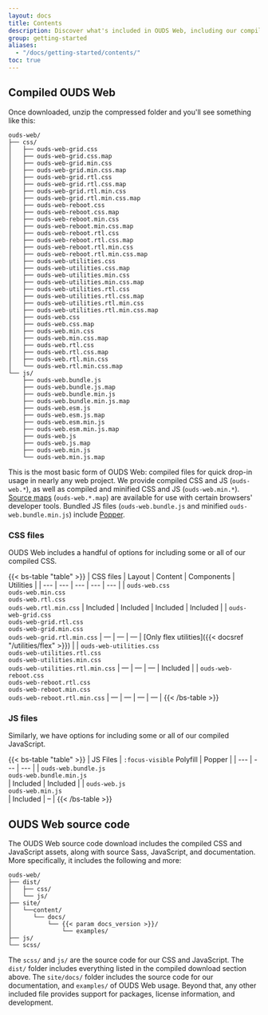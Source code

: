 ```yaml
---
layout: docs
title: Contents
description: Discover what's included in OUDS Web, including our compiled and source code flavors.
group: getting-started
aliases:
  - "/docs/getting-started/contents/"
toc: true
---
```


## Compiled OUDS Web

Once downloaded, unzip the compressed folder and you'll see something like this:

<!-- NOTE: This info is intentionally duplicated in the README. Copy any changes made here over to the README too, but be sure to keep in mind to add the `dist` folder. -->

```text
ouds-web/
├── css/
│   ├── ouds-web-grid.css
│   ├── ouds-web-grid.css.map
│   ├── ouds-web-grid.min.css
│   ├── ouds-web-grid.min.css.map
│   ├── ouds-web-grid.rtl.css
│   ├── ouds-web-grid.rtl.css.map
│   ├── ouds-web-grid.rtl.min.css
│   ├── ouds-web-grid.rtl.min.css.map
│   ├── ouds-web-reboot.css
│   ├── ouds-web-reboot.css.map
│   ├── ouds-web-reboot.min.css
│   ├── ouds-web-reboot.min.css.map
│   ├── ouds-web-reboot.rtl.css
│   ├── ouds-web-reboot.rtl.css.map
│   ├── ouds-web-reboot.rtl.min.css
│   ├── ouds-web-reboot.rtl.min.css.map
│   ├── ouds-web-utilities.css
│   ├── ouds-web-utilities.css.map
│   ├── ouds-web-utilities.min.css
│   ├── ouds-web-utilities.min.css.map
│   ├── ouds-web-utilities.rtl.css
│   ├── ouds-web-utilities.rtl.css.map
│   ├── ouds-web-utilities.rtl.min.css
│   ├── ouds-web-utilities.rtl.min.css.map
│   ├── ouds-web.css
│   ├── ouds-web.css.map
│   ├── ouds-web.min.css
│   ├── ouds-web.min.css.map
│   ├── ouds-web.rtl.css
│   ├── ouds-web.rtl.css.map
│   ├── ouds-web.rtl.min.css
│   └── ouds-web.rtl.min.css.map
└── js/
    ├── ouds-web.bundle.js
    ├── ouds-web.bundle.js.map
    ├── ouds-web.bundle.min.js
    ├── ouds-web.bundle.min.js.map
    ├── ouds-web.esm.js
    ├── ouds-web.esm.js.map
    ├── ouds-web.esm.min.js
    ├── ouds-web.esm.min.js.map
    ├── ouds-web.js
    ├── ouds-web.js.map
    ├── ouds-web.min.js
    └── ouds-web.min.js.map
```

This is the most basic form of OUDS Web: compiled files for quick drop-in usage in nearly any web project. We provide compiled CSS and JS (`ouds-web.*`), as well as compiled and minified CSS and JS (`ouds-web.min.*`). [Source maps](https://web.dev/articles/source-maps) (`ouds-web.*.map`) are available for use with certain browsers' developer tools. Bundled JS files (`ouds-web.bundle.js` and minified `ouds-web.bundle.min.js`) include [Popper](https://popper.js.org/docs/v2/).

### CSS files

OUDS Web includes a handful of options for including some or all of our compiled CSS.

{{< bs-table "table" >}}
| CSS files | Layout | Content | Components | Utilities |
| --- | --- | --- | --- | --- |
| `ouds-web.css`<br> `ouds-web.min.css`<br> `ouds-web.rtl.css`<br> `ouds-web.rtl.min.css` | Included | Included | Included | Included |
| `ouds-web-grid.css`<br> `ouds-web-grid.rtl.css`<br> `ouds-web-grid.min.css`<br> `ouds-web-grid.rtl.min.css` | <!--[Only grid system]({{< docsref "/layout/grid" >}})-->— | — | — | [Only flex utilities]({{< docsref "/utilities/flex" >}}) |
| `ouds-web-utilities.css`<br> `ouds-web-utilities.rtl.css`<br> `ouds-web-utilities.min.css`<br> `ouds-web-utilities.rtl.min.css` | — | — | — | Included |
| `ouds-web-reboot.css`<br> `ouds-web-reboot.rtl.css`<br> `ouds-web-reboot.min.css`<br> `ouds-web-reboot.rtl.min.css` | — | <!--[Only Reboot]({{< docsref "/content/reboot" >}})-->— | — | — |
{{< /bs-table >}}

### JS files

Similarly, we have options for including some or all of our compiled JavaScript.

{{< bs-table "table" >}}
| JS Files | `:focus-visible` Polyfill | Popper |
| --- | --- | --- |
| `ouds-web.bundle.js`<br> `ouds-web.bundle.min.js`<br> | Included | Included |
| `ouds-web.js`<br> `ouds-web.min.js`<br> | Included | – |
{{< /bs-table >}}

## OUDS Web source code

The OUDS Web source code download includes the compiled CSS and JavaScript assets, along with source Sass, JavaScript, and documentation. More specifically, it includes the following and more:

```text
ouds-web/
├── dist/
│   ├── css/
│   └── js/
├── site/
│   └──content/
│      └── docs/
│          └── {{< param docs_version >}}/
│              └── examples/
├── js/
└── scss/
```

The `scss/` and `js/` are the source code for our CSS and JavaScript. The `dist/` folder includes everything listed in the compiled download section above. The `site/docs/` folder includes the source code for our documentation, and `examples/` of OUDS Web usage. Beyond that, any other included file provides support for packages, license information, and development.
